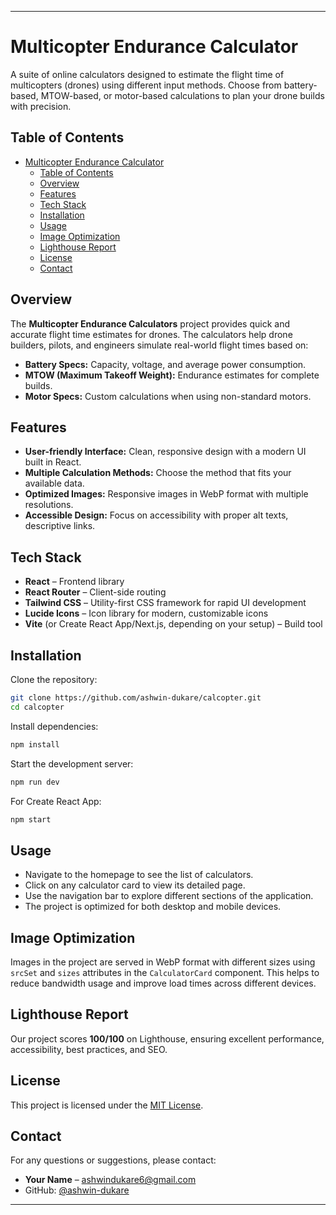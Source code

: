 
---

# Multicopter Endurance Calculator

A suite of online calculators designed to estimate the flight time of multicopters (drones) using different input methods. Choose from battery-based, MTOW-based, or motor-based calculations to plan your drone builds with precision.

## Table of Contents

- [Multicopter Endurance Calculator](#multicopter-endurance-calculator)
  - [Table of Contents](#table-of-contents)
  - [Overview](#overview)
  - [Features](#features)
  - [Tech Stack](#tech-stack)
  - [Installation](#installation)
  - [Usage](#usage)
  - [Image Optimization](#image-optimization)
  - [Lighthouse Report](#lighthouse-report)
  - [License](#license)
  - [Contact](#contact)

## Overview

The **Multicopter Endurance Calculators** project provides quick and accurate flight time estimates for drones. The calculators help drone builders, pilots, and engineers simulate real-world flight times based on:
- **Battery Specs:** Capacity, voltage, and average power consumption.
- **MTOW (Maximum Takeoff Weight):** Endurance estimates for complete builds.
- **Motor Specs:** Custom calculations when using non-standard motors.

## Features

- **User-friendly Interface:** Clean, responsive design with a modern UI built in React.
- **Multiple Calculation Methods:** Choose the method that fits your available data.
- **Optimized Images:** Responsive images in WebP format with multiple resolutions.
- **Accessible Design:** Focus on accessibility with proper alt texts, descriptive links.

## Tech Stack

- **React** – Frontend library
- **React Router** – Client-side routing
- **Tailwind CSS** – Utility-first CSS framework for rapid UI development
- **Lucide Icons** – Icon library for modern, customizable icons
- **Vite** (or Create React App/Next.js, depending on your setup) – Build tool

## Installation

Clone the repository:

```bash
git clone https://github.com/ashwin-dukare/calcopter.git
cd calcopter
```

Install dependencies:

```bash
npm install
```

Start the development server:

```bash
npm run dev
```

For Create React App:

```bash
npm start
```

## Usage

- Navigate to the homepage to see the list of calculators.
- Click on any calculator card to view its detailed page.
- Use the navigation bar to explore different sections of the application.
- The project is optimized for both desktop and mobile devices.

## Image Optimization

Images in the project are served in WebP format with different sizes using `srcSet` and `sizes` attributes in the `CalculatorCard` component. This helps to reduce bandwidth usage and improve load times across different devices.

## Lighthouse Report

Our project scores **100/100** on Lighthouse, ensuring excellent performance, accessibility, best practices, and SEO.


## License

This project is licensed under the [MIT License](LICENSE).

## Contact

For any questions or suggestions, please contact:
- **Your Name** – [ashwindukare6@gmail.com](mailto:ashwindukare6@gmail.com)
- GitHub: [@ashwin-dukare](https://github.com/ashwin-dukare)

---


